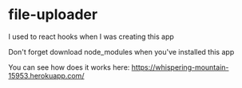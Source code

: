 # file-uploader
I used to react hooks when I was creating this app

Don't forget download node_modules when you've installed this app

You can see how does it works here: https://whispering-mountain-15953.herokuapp.com/
